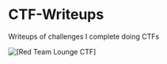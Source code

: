 # CTF-Writeups

Writeups of challenges I complete doing CTFs

![[Red Team Lounge CTF]](https://github.com/geoffchisnall/CTF-Writeups/tree/main/RTLCTF/)
